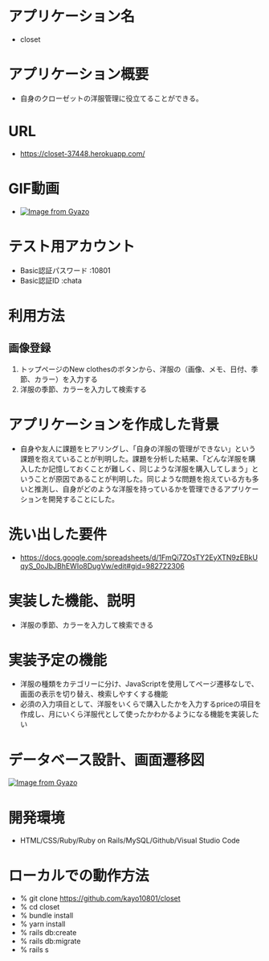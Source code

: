 # アプリケーション名 
- closet

# アプリケーション概要
- 自身のクローゼットの洋服管理に役立てることができる。
# URL
- https://closet-37448.herokuapp.com/
# GIF動画
- [![Image from Gyazo](https://i.gyazo.com/fb0dd2e81579ad6017e9faec0ad95779.gif)](https://gyazo.com/fb0dd2e81579ad6017e9faec0ad95779)

# テスト用アカウント
- Basic認証パスワード :10801
- Basic認証ID :chata

# 利用方法

## 画像登録

1. トップページのNew clothesのボタンから、洋服の（画像、メモ、日付、季節、カラー）を入力する
2. 洋服の季節、カラーを入力して検索する

# アプリケーションを作成した背景
- 自身や友人に課題をヒアリングし、「自身の洋服の管理ができない」という課題を抱えていることが判明した。課題を分析した結果、「どんな洋服を購入したか記憶しておくことが難しく、同じような洋服を購入してしまう」ということが原因であることが判明した。同じような問題を抱えている方も多いと推測し、自身がどのような洋服を持っているかを管理できるアプリケーションを開発することにした。
# 洗い出した要件
- https://docs.google.com/spreadsheets/d/1FmQi7ZOsTY2EyXTN9zEBkUqyS_0oJbJBhEWIo8DugVw/edit#gid=982722306

# 実装した機能、説明
- 洋服の季節、カラーを入力して検索できる

# 実装予定の機能
- 洋服の種類をカテゴリーに分け、JavaScriptを使用してページ遷移なしで、画面の表示を切り替え、検索しやすくする機能
- 必須の入力項目として、洋服をいくらで購入したかを入力するpriceの項目を作成し、月にいくら洋服代として使ったかわかるようになる機能を実装したい

# データベース設計、画面遷移図
[![Image from Gyazo](https://i.gyazo.com/e407eef541075f5e8108ef9e1aec64ee.png)](https://gyazo.com/e407eef541075f5e8108ef9e1aec64ee)

# 開発環境
- HTML/CSS/Ruby/Ruby on Rails/MySQL/Github/Visual Studio Code

# ローカルでの動作方法
- % git clone https://github.com/kayo10801/closet
- % cd closet
- % bundle install
- % yarn install
- % rails db:create
- % rails db:migrate
- % rails s


